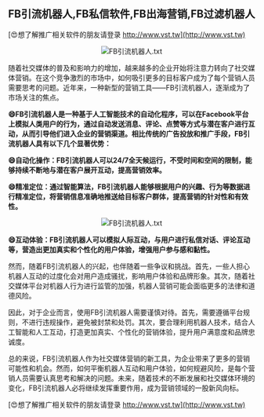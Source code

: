 ## **FB引流机器人,FB私信软件,FB出海营销,FB过滤机器人**

[😍想了解推广相关软件的朋友请登录 http://www.vst.tw](http://www.vst.tw)

 <center><img src="https://vst.tw/MP4/tuiguang/png/0.png" alt="FB引流机器人.txt"></center>

随着社交媒体的普及和影响力的增加，越来越多的企业开始将注意力转向了社交媒体营销。在这个竞争激烈的市场中，如何吸引更多的目标客户成为了每个营销人员需要思考的问题。近年来，一种新型的营销工具——FB引流机器人，逐渐成为了市场关注的焦点。

**😄FB引流机器人是一种基于人工智能技术的自动化程序，可以在Facebook平台上模拟人类用户的行为，通过自动发送消息、评论、点赞等方式与潜在客户进行互动，从而引导他们进入企业的营销渠道。相比传统的广告投放和推广手段，FB引流机器人具有以下几个显著优势：**

**😄自动化操作：FB引流机器人可以24/7全天候运行，不受时间和空间的限制，能够持续不断地与潜在客户展开互动，提高营销效率。**

**😄精准定位：通过智能算法，FB引流机器人能够根据用户的兴趣、行为等数据进行精准定位，将营销信息准确地推送给目标客户群体，提高营销的针对性和有效性。**

 <center><img src="https://vst.tw/MP4/tuiguang/png/6.png" alt="FB引流机器人.txt"></center>

**😄互动体验：FB引流机器人可以模拟人际互动，与用户进行私信对话、评论互动等，营造出更加真实和个性化的用户体验，增强用户参与感和黏性。**

然而，随着FB引流机器人的兴起，也伴随着一些争议和挑战。首先，一些人担心机器人互动的过度化会对用户造成骚扰，影响用户体验和品牌形象。其次，随着社交媒体平台对机器人行为进行监管的加强，机器人营销可能会面临更多的法律和道德风险。

因此，对于企业而言，使用FB引流机器人需要谨慎对待。首先，需要遵循平台规则，不进行违规操作，避免被封禁和处罚。其次，要合理利用机器人技术，结合人工智能和人工互动，打造更加真实、个性化的营销体验，提升用户满意度和品牌忠诚度。

总的来说，FB引流机器人作为社交媒体营销的新工具，为企业带来了更多的营销可能性和机会。然而，如何平衡机器人互动和用户体验，如何规避风险，是每个营销人员需要认真思考和解决的问题。未来，随着技术的不断发展和社交媒体环境的变化，FB引流机器人必将继续发挥重要作用，成为营销领域的一股新风向标。

[😍想了解推广相关软件的朋友请登录 http://www.vst.tw](http://www.vst.tw)



